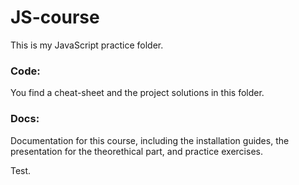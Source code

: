 # JS-course
 This is my JavaScript practice folder.
 
 ### Code:
 You find a cheat-sheet and the project solutions in this folder.
 
 ### Docs:
Documentation for this course, including the installation guides, the presentation for the theorethical part, and practice exercises. 

Test.